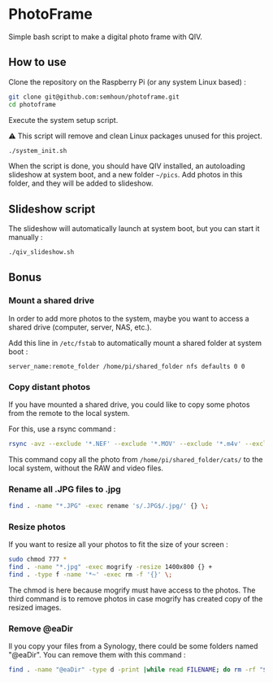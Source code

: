 # PhotoFrame

Simple bash script to make a digital photo frame with QIV.

## How to use

Clone the repository on the Raspberry Pi (or any system Linux based) :

```bash
git clone git@github.com:semhoun/photoframe.git
cd photoframe
```

Execute the system setup script. 

:warning: This script will remove and clean Linux packages unused for this project.

```bash
./system_init.sh
```

When the script is done, you should have QIV installed, an autoloading slideshow at system boot, and a new folder `~/pics`. Add photos in this folder, and they will be added to slideshow.

## Slideshow script

The slideshow will automatically launch at system boot, but you can start it manually :

```bash
./qiv_slideshow.sh
```

## Bonus

### Mount a shared drive

In order to add more photos to the system, maybe you want to access a shared drive (computer, server, NAS, etc.).

Add this line in `/etc/fstab` to automatically mount a shared folder at system boot :

```
server_name:remote_folder /home/pi/shared_folder nfs defaults 0 0
```

### Copy distant photos

If you have mounted a shared drive, you could like to copy some photos from the remote to the local system.

For this, use a rsync command :

```bash
rsync -avz --exclude '*.NEF' --exclude '*.MOV' --exclude '*.m4v' --exclude '*.mp4' /home/pi/shared_folder/cats/ /home/pi/pics/cats/
```

This command copy all the photo from `/home/pi/shared_folder/cats/` to the local system, without the RAW and video files.

### Rename all .JPG files to .jpg

```bash
find . -name "*.JPG" -exec rename 's/.JPG$/.jpg/' {} \;
```

### Resize photos

If you want to resize all your photos to fit the size of your screen :

```bash
sudo chmod 777 *
find . -name "*.jpg" -exec mogrify -resize 1400x800 {} +
find . -type f -name '*~' -exec rm -f '{}' \;
```

The chmod is here because mogrify must have access to the photos. The third command is to remove photos in case mogrify has created copy of the resized images.

### Remove @eaDir

Il you copy your files from a Synology, there could be some folders named "@eaDir". You can remove them with this command :

```bash
find . -name "@eaDir" -type d -print |while read FILENAME; do rm -rf "${FILENAME}"; done
```

